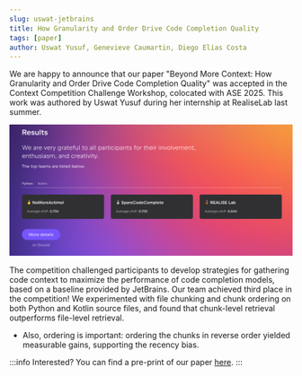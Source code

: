 ```yaml
---
slug: uswat-jetbrains
title: How Granularity and Order Drive Code Completion Quality
tags: [paper]
author: Uswat Yusuf, Genevieve Caumartin, Diego Elias Costa
---
```


We are happy to announce that our paper "Beyond More Context: How Granularity and Order Drive Code Completion Quality" was accepted in the Context Competition Challenge Workshop, colocated with ASE 2025. 
This work was authored by Uswat Yusuf during her internship at RealiseLab last summer.

![Context results](../static/img/JetBrains_Results.png)

The competition challenged participants to develop strategies for gathering code context to maximize the performance of code completion models, based on a baseline provided by JetBrains. 
Our team achieved third place in the competition! We experimented with file chunking and chunk ordering on both Python and Kotlin source files, and found that chunk-level retrieval outperforms file-level retrieval. 
- Also, ordering is important: ordering the chunks in reverse order yielded measurable gains, supporting the recency bias.

:::info
Interested? You can find a pre-print of our paper [here](https://arxiv.org/abs/2510.06606). 
:::

